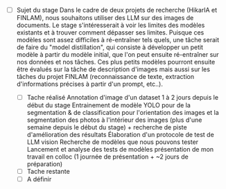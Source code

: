 - [ ] Sujet du stage 
		  Dans le cadre de deux projets de recherche (HikarIA et FINLAM), nous souhaitons utiliser des LLM sur des images de documents. Le stage s'intéresserait à voir les limites des modèles existants et à trouver comment dépasser ses limites.
		  Puisque ces modèles sont assez difficiles à ré-entraîner tels quels, une tâche serait de faire du "model distillation", qui consiste à développer un petit modèle à partir du modèle initial, que l'on peut ensuite ré-entraîner sur nos données et nos tâches. Ces plus petits modèles pourront ensuite être évalués sur la tâche de description d'images mais aussi sur les tâches du projet FINLAM (reconnaissance de texte, extraction d'informations précises à partir d'un prompt, etc..).

	- [ ] Tache réalisé
		  Annotation d'image d'un dataset 1 à 2 jours depuis le début du stage
		  Entrainement de modèle YOLO pour de la segmentation & de classification pour l'orientation des images et la segmentation des photos à l'intérieur des images (plus d'une semaine depuis le début du stage) + recherche de piste d'amélioration des résultats
		  Élaboration d'un protocole de test de LLM vision 
		  Recherche de modèles que nous pouvons tester 
		  Lancement et analyse des tests de modèles
		  présentation de mon travail en colloc (1 journée de présentation + ~2 jours de préparation)
	- [ ] Tache restante 
	- [ ] A définir 